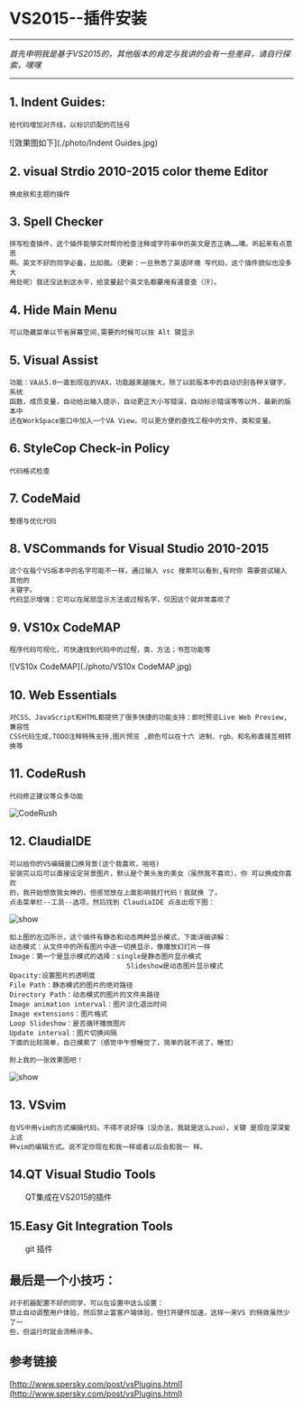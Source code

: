 # VS2015--插件安装
***
*首先申明我是基于VS2015的，其他版本的肯定与我讲的会有一些差异，请自行探
索，嘿嘿*
***
## 1. Indent Guides:
```
给代码增加对齐线，以标识匹配的花括号
```
![效果图如下](./photo/Indent Guides.jpg)

## 2. visual Strdio 2010-2015 color theme Editor
```
换皮肤和主题的插件
```
## 3. Spell Checker
```
拼写检查插件，这个插件能够实时帮你检查注释或字符串中的英文是否正确……噢。听起来有点意思
啊。英文不好的同学必备，比如我。（更新：一旦熟悉了英语环境 写代码，这个插件貌似也没多大
用处呢）我还没达到这水平，给变量起个英文名都要用有道查查（汗）。
```
## 4. Hide Main Menu
```
可以隐藏菜单以节省屏幕空间,需要的时候可以按 Alt 键显示
```

## 5. Visual Assist
```
功能：VA从5.0一直到现在的VAX，功能越来越强大，除了以前版本中的自动识别各种关键字，系统
函数，成员变量，自动给出输入提示，自动更正大小写错误，自动标示错误等等以外，最新的版本中
还在WorkSpace窗口中加入一个VA View，可以更方便的查找工程中的文件、类和变量。
```

## 6. StyleCop Check-in Policy
```
代码格式检查
```

## 7. CodeMaid
```
整理与优化代码
```

## 8. VSCommands for Visual Studio 2010-2015
```
这个在每个VS版本中的名字可能不一样，通过输入 vsc 搜索可以看到,有时你 需要尝试输入其他的
关键字。
代码显示增强：它可以在尾部显示方法或过程名字，仅因这个就非常喜欢了
```

## 9. VS10x CodeMAP
```
程序代码可视化，可快速找到代码中的过程，类，方法；书签功能等
```
![VS10x CodeMAP](./photo/VS10x CodeMAP.jpg)

## 10. Web Essentials
```
对CSS、JavaScript和HTML都提供了很多快捷的功能支持：即时预览Live Web Preview,兼容性
CSS代码生成,TODO注释特殊支持,图片预览 ,颜色可以在十六 进制、rgb、和名称直接互相转换等
```

## 11. CodeRush
```
代码修正建议等众多功能
```
![CodeRush](./photo/CodeRush.jpg)

## 12. ClaudiaIDE
```
可以给你的VS编辑窗口换背景(这个我喜欢，哈哈)
安装完以后可以直接设定背景图片，默认是个黄头发的美女（虽然我不喜欢），你 可以换成你喜欢
的，我开始想放我女神的，但感觉放在上面影响我打代码！我就换 了。
点击菜单栏--工具--选项，然后找到 ClaudiaIDE 点击出现下图：
```
![show](./photo/ClaudiaIDE_show.jpg)
```
如上图的左边所示，这个插件有静态和动态两种显示模式，下面详细讲解：
动态模式：从文件中的所有图片中逐一切换显示，像播放幻灯片一样
Image：第一个是显示模式的选择：single是静态图片显示模式
                             Slideshow是动态图片显示模式
Opacity:设置图片的透明度
File Path：静态模式的图片的绝对路径
Directory Path：动态模式的图片的文件夹路径
Image animation interval：图片淡化退出时间
Image extensions：图片格式
Loop Slideshow：是否循环播放图片
Update interval：图片切换间隔
下面的比较简单，自己摸索了（感觉中午想睡觉了，简单的就不说了，睡觉）

附上我的一张效果图吧！
```
![show](./photo/ClaudiaIDE_result.jpg)

## 13. VSvim
```
在VS中用vim的方式编辑代码，不得不说好嗨（没办法，我就是这么zuo），关键 是现在深深爱上这
种vim的编辑方式。说不定你现在和我一样或者以后会和我一 样。
```

## 14.QT Visual Studio Tools
&ensp;&ensp;&ensp;&ensp;QT集成在VS2015的插件

## 15.Easy Git Integration Tools
&ensp;&ensp;&ensp;&ensp;git 插件

## 最后是一个小技巧：
```
对于机器配置不好的同学，可以在设置中这么设置：
禁止自动调整用户体验，然后禁止富客户端体验，但打开硬件加速，这样一来VS 的特效虽然少了一
些，但运行时就会流畅许多。
```

## 参考链接
[http://www.spersky.com/post/vsPlugins.html](http://www.spersky.com/post/vsPlugins.html)
